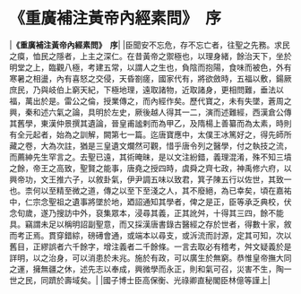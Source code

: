 # 《重廣補注黃帝內經素問》　序

|**《重廣補注黃帝內經素問》　序**|
|臣聞安不忘危，存不忘亡者，往聖之先務。求民之瘼，恤民之隱者，上主之深仁。在昔黃帝之禦極也，以理身緒，餘治天下，坐於明堂之上，臨觀八極，考建五常，以謂人之生也，負陰而抱陽，食味而被色，外有寒暑之相盪，內有喜怒之交侵，天昏劄瘥，國家代有，將欲斂時，五福以敷，鍚厥庶民，乃與岐伯上窮天紀，下極地理，遠取諸物，近取諸身，更相問難，垂法以福，萬出於是。雷公之倫，授業傳之，而內經作矣。歷代寶之，未有失墜，蒼周之興，秦和述六氣之論，具明於左史，厥後越人得其一二，演而述難經，西漢倉公傳其舊學，東漢仲景撰其遺論，晉皇甫謐剌而為甲乙，及隋楊上善纂而為太素，時則有全元起者，始為之訓解，闕第七一篇。迄唐寶應中，太僕王冰篤好之，得先師所藏之卷，大為次註，猶是三皇遺文爛然可觀，惜乎唐令列之醫學，付之執技之流，而薦紳先生罕言之。去聖已遠，其術晻昧，是以文注紛錯，義理混淆，殊不知三墳之餘，帝王之高致，聖賢之能事，唐堯之授四時，虞舜之齊七政，神禹修六府，以興帝功，文王推六子，以敘卦氣，伊尹調五味以致君，箕子陳五行以佐世，其致一也。柰何以至精至微之道，傳之以至下至淺之人，其不廢絕，為已幸矣，頃在嘉祐中，仁宗念聖祖之遺事將墜於地，廼詔通知其學者，俾之是正，臣等承乏典校，伏念旬歲，遂乃搜訪中外，裒集眾本，浸尋其義，正其訛舛，十得其三四，餘不能具。竊謂未足以稱明詔副聖意，而又採漢唐書錄古醫經之存於世者，得數十家，敘而考正焉。貫穿錯綜，磅礡會通，或端本以尋支，或泝流而討源，定其可知，次以舊目，正繆誤者六千餘字，增注義者二千餘條。一言去取必有稽考，舛文疑義於是詳明，以之治身，可以消患於未兆。施於有政，可以廣生於無窮。恭惟皇帝撫大同之運，擁無疆之休，述先志以奉成，興微學而永正，則和氣可召，災害不生，陶一世之民，同躋於壽域矣。|
|國子博士臣高保衡、光祿卿直秘閣臣林億等謹上|


